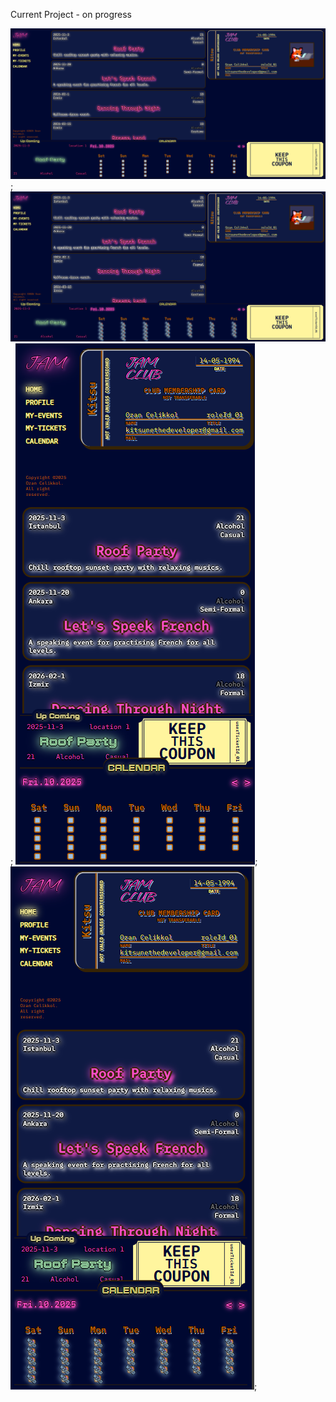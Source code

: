 Current Project - on progress

![demo desktop off](/frontend/public/demo/jamWebOff.png);
![demo desktop on](/frontend/public/demo/jamWebOn.png);
![demo mobile off](/frontend/public/demo/jamMobileOff.png);
![demo mobile on](/frontend/public/demo/jamMobileOn.png);